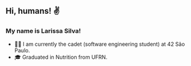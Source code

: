 ## Hi, humans! :v:

### My name is Larissa Silva! 

- 👨‍🚀 I am currently the cadet (software engineering student) at 42 São Paulo.
- 🎓 Graduated in Nutrition from UFRN.
